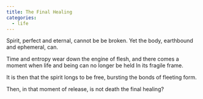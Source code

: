 ```yaml
---
title: The Final Healing
categories:
  - life
---
```


Spirit,
perfect and eternal,
cannot be be broken.
Yet the body,
earthbound and ephemeral,
can.

Time and entropy
wear down the engine of flesh,
and there comes a moment
when life and being
can no longer be held
In its fragile frame.

It is then that the spirit
longs to be free,
bursting the bonds
of fleeting form.

Then,
in that moment
of release,
is not death
the final healing?
